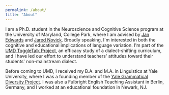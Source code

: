 ```yaml
---
permalink: /about/
title: "About"
---
```


I am a Ph.D. student in the Neuroscience and Cognitive Science program at the University of Maryland, College Park, where I am advised by [Jan Edwards](https://hesp.umd.edu/facultyprofile/edwards/jan) and [Jared Novick](https://hesp.umd.edu/facultyprofile/novick/jared). 
Broadly speaking, I'm interested in both the cognitive and educational implications of language variation.
I'm part of the [UMD ToggleTalk Project](https://learningtotalk.umd.edu/toggletalk/), an efficacy study of a dialect-shifting curriculum, and I have led our effort to understand teachers' attitudes toward their students' non-mainstream dialect.

Before coming to UMD, I received my B.A. and M.A. in Linguistics at Yale University, where I was a founding member of the [Yale Grammatical Diversity Project](https://ygdp.yale.edu/). I was also a Fulbright English Teaching Assistant in Berlin, Germany, and I worked at an educational foundation in Newark, NJ.
